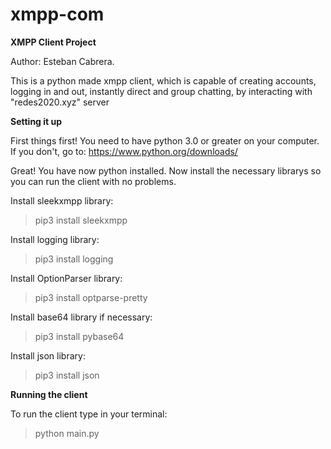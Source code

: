 # xmpp-com
**XMPP Client Project**

Author: Esteban Cabrera.

This is a python made xmpp client, which is capable of creating accounts, logging in and out, instantly direct and group chatting, by  interacting with "redes2020.xyz" server

**Setting it up**

First things first! You need to have python 3.0 or greater on your computer. If you don't, go to:
https://www.python.org/downloads/

Great! You have now python installed. Now install the necessary librarys so you can run the client with no problems.

Install sleekxmpp library:
> pip3 install sleekxmpp

Install logging library:
> pip3 install logging

Install OptionParser library:
> pip3 install optparse-pretty

Install base64 library if necessary:
> pip3 install pybase64

Install json library:
> pip3 install json

**Running the client**

To run the client type in your terminal:
> python main.py


